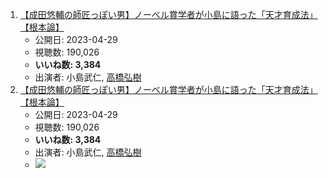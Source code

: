 1.  [【成田悠輔の師匠っぽい男】ノーベル賞学者が小島に語った「天才育成法」【根本論】](/rehacq_fan/ids/https://www.youtube.com/watch?v=N4VizqzLR6M "wikilink")
    -   公開日: 2023-04-29
    -   視聴数: 190,026
    -   **いいね数: 3,384**
    -   出演者: 小島武仁, [高橋弘樹](/rehacq_fan/people/高橋弘樹 "wikilink")
1.  [【成田悠輔の師匠っぽい男】ノーベル賞学者が小島に語った「天才育成法」【根本論】](https://www.youtube.com/watch?v=N4VizqzLR6M)
    -   公開日: 2023-04-29
    -   視聴数: 190,026
    -   **いいね数: 3,384**
    -   出演者: 小島武仁, [高橋弘樹](/rehacq_fan/people/高橋弘樹 "wikilink")
    - [![](https://img.youtube.com/vi/N4VizqzLR6M/hqdefault.jpg)](https://www.youtube.com/watch?v=N4VizqzLR6M)
